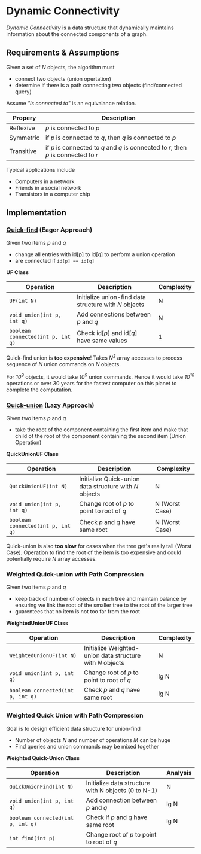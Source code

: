 # Dynamic Connectivity

*Dynamic Connectivity* is a data structure that dynamically maintains information about the connected components of a graph.

## Requirements & Assumptions
Given a set of *N* objects, the algorithm must

* connect two objects (union opertation)
* determine if there is a path connecting two objects (find/connected query)

Assume *"is connected to"* is an equivalance relation.

| Propery    | Description |
| ---------- | ----------- |
| Reflexive  | _p_ is connected to _p_ |
| Symmetric  | if _p_ is connected to _q_, then _q_ is connected to _p_ |
| Transitive | if _p_ is connected to _q_ and _q_ is connected to _r_, then _p_ is connected to _r_ |


Typical applications include

* Computers in a network
* Friends in a social network
* Transistors in a computer chip


## Implementation


### [Quick-find](../../src/main/java/com/rehmanz/dynamic_connectivity/QuickFindUF.java) (Eager Approach)


Given two items _p_ and _q_
* change all entries with id[p] to id[q] to perform a union operation
* are connected if `id[p] == id[q]`


**UF Class**

| Operation | Description | Complexity |
| ----------| ----------- | ---------- |
| `UF(int N)` | Initialize union-find data structure with *N* objects | N |
| `void union(int p, int q)` | Add connections between _p_ and _q_ | N |
| `boolean connected(int p, int q)` | Check id[_p_] and id[_q_] have same values | 1 |

Quick-find union is **too expensive**! Takes *N<sup>2</sup>* array accesses to process sequence of *N* union commands 
on *N* objects. 

For *10<sup>9</sup>* objects, it would take *10<sup>9</sup>* union commands. Hence it would take
*10<sup>18</sup>* operations or over 30 years for the fastest computer on this planet to complete the computation.


### [Quick-union]((../../src/main/java/com/rehmanz/dynamic_connectivity/QuickUnionUF.java)) (Lazy Approach)

Given two items _p_ and _q_
* take the root of the component containing the first item and make that child of the root of the component containing
the second item (Union Operation)


**QuickUnionUF Class**

| Operation | Description | Complexity |
| ----------| ----------- | ---------- |
| `QuickUnionUF(int N)` | Initialize Quick-union data structure with *N* objects | N |
| `void union(int p, int q)` | Change root of _p_ to point to root of _q_ | N (Worst Case) |
| `boolean connected(int p, int q)` | Check _p_ and _q_ have same root | N (Worst Case) |

Quick-union is also **too slow** for cases when the tree get's really tall (Worst Case). Operation to find the root of
the item is too expensive and could potentially require _N_ array accesses.

### Weighted Quick-union with Path Compression
Given two items _p_ and _q_

* keep track of number of objects in each tree and maintain balance by ensuring we link the root of the smaller tree to
the root of the larger tree
* guarentees that no item is not too far from the root

**WeightedUnionUF Class**

| Operation | Description | Complexity |
| ----------| ----------- | ---------- |
| `WeightedUnionUF(int N)` | Initialize Weighted-union data structure with *N* objects | N |
| `void union(int p, int q)` | Change root of _p_ to point to root of _q_ | lg N |
| `boolean connected(int p, int q)` | Check _p_ and _q_ have same root | lg N |


### Weighted Quick Union with Path Compression






Goal is to design efficient data structure for union-find

* Number of objects _N_ and number of operations _M_ can be huge
* Find queries and union commands may be mixed together



**Weighted Quick-Union Class**

| Operation                         |  Description                                                    | Analysis |
| --------------------------------- | --------------------------------------------------------------- | -------- |
| `QuickUnionFind(int N)`           |  Initialize data structure with N objects (0 to N-1)            | N        |
| `void union(int p, int q)`        |  Add connection between _p_ and _q_                             | lg N     |
| `boolean connected(int p, int q)` |  Check if _p_ and _q_ have same root                            | lg N     |
| `int find(int p)`                 |  Change root of _p_ to point to root of _q_                     | |


